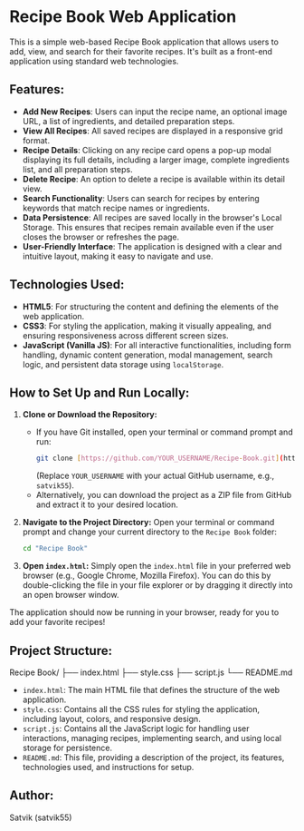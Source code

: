 # Recipe Book Web Application

This is a simple web-based Recipe Book application that allows users to add, view, and search for their favorite recipes. It's built as a front-end application using standard web technologies.

## Features:
* **Add New Recipes**: Users can input the recipe name, an optional image URL, a list of ingredients, and detailed preparation steps.
* **View All Recipes**: All saved recipes are displayed in a responsive grid format.
* **Recipe Details**: Clicking on any recipe card opens a pop-up modal displaying its full details, including a larger image, complete ingredients list, and all preparation steps.
* **Delete Recipe**: An option to delete a recipe is available within its detail view.
* **Search Functionality**: Users can search for recipes by entering keywords that match recipe names or ingredients.
* **Data Persistence**: All recipes are saved locally in the browser's Local Storage. This ensures that recipes remain available even if the user closes the browser or refreshes the page.
* **User-Friendly Interface**: The application is designed with a clear and intuitive layout, making it easy to navigate and use.

## Technologies Used:
* **HTML5**: For structuring the content and defining the elements of the web application.
* **CSS3**: For styling the application, making it visually appealing, and ensuring responsiveness across different screen sizes.
* **JavaScript (Vanilla JS)**: For all interactive functionalities, including form handling, dynamic content generation, modal management, search logic, and persistent data storage using `localStorage`.

## How to Set Up and Run Locally:

1.  **Clone or Download the Repository:**
    * If you have Git installed, open your terminal or command prompt and run:
        ```bash
        git clone [https://github.com/YOUR_USERNAME/Recipe-Book.git](https://github.com/YOUR_USERNAME/Recipe-Book.git)
        ```
        (Replace `YOUR_USERNAME` with your actual GitHub username, e.g., `satvik55`).
    * Alternatively, you can download the project as a ZIP file from GitHub and extract it to your desired location.

2.  **Navigate to the Project Directory:**
    Open your terminal or command prompt and change your current directory to the `Recipe Book` folder:
    ```bash
    cd "Recipe Book"
    ```

3.  **Open `index.html`:**
    Simply open the `index.html` file in your preferred web browser (e.g., Google Chrome, Mozilla Firefox). You can do this by double-clicking the file in your file explorer or by dragging it directly into an open browser window.

The application should now be running in your browser, ready for you to add your favorite recipes!

## Project Structure:
Recipe Book/
├── index.html
├── style.css
├── script.js
└── README.md

* `index.html`: The main HTML file that defines the structure of the web application.
* `style.css`: Contains all the CSS rules for styling the application, including layout, colors, and responsive design.
* `script.js`: Contains all the JavaScript logic for handling user interactions, managing recipes, implementing search, and using local storage for persistence.
* `README.md`: This file, providing a description of the project, its features, technologies used, and instructions for setup.

## Author:
Satvik (satvik55)